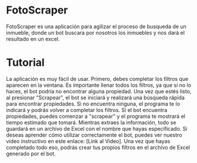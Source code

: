 # FotoScraper
FotoScraper es una aplicación para agilizar el proceso de busqueda de un inmueble, donde un bot buscara por nosotros los inmuebles y nos dará el resultado en un excel.
# Tutorial
La aplicación es muy fácil de usar. Primero, debes completar los filtros que aparecen en la ventana. Es importante llenar todos los filtros, ya que si no lo haces, el bot podría no encontrar alguna propiedad. Una vez que estés listo, al presionar "Scrapear", el bot se iniciará y realizará una búsqueda rápida para encontrar propiedades. Si no encuentra ninguna, el programa te lo indicará y podrás volver a completar los filtros.
Si el bot encuentra propiedades, puedes comenzar a "scrapear" y el programa te mostrará el tiempo estimado que tomará. Mientras extraes la información, todo se guardará en un archivo de Excel con el nombre que hayas especificado. Si deseas aprender cómo utilizar correctamente el bot, puedes ver nuestro video instructivo en este enlace: [Link al Video].
Una vez que hayas completado todo eso, podrás crear tus propios filtros en el archivo de Excel generado por el bot.
